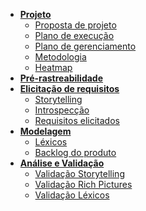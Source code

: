 - [**Projeto**](/pages/proposta.md)
    - [Proposta de projeto](/pages/proposta.md)
    - [Plano de execução](/pages/planejamento-entregas.md)
    - [Plano de gerenciamento](/pages/plano-gerenciamento.md)
    - [Metodologia](/pages/metodologia.md)
    - [Heatmap](/pages/heatmap.md)
- [**Pré-rastreabilidade**](/pages/pre-rastreabilidade/rich-picture.md)
- [**Elicitação de requisitos**](/pages/elicitacao/storytelling.md)
    - [Storytelling](/pages/elicitacao/storytelling.md)
    - [Introspecção](/pages/elicitacao/introspeccao.md)
    - [Requisitos elicitados](/pages/elicitacao/requisitos-total.md)
- [**Modelagem**](/pages/modelagem/lexicos.md)
    - [Léxicos](/pages/modelagem/lexicos.md)
    - [Backlog do produto](/pages/modelagem/backlog.md)
- [**Análise e Validação**](/pages/analise/validar-storytelling.md)
    - [Validação Storytelling](/pages/analise/validar-storytelling.md)
    - [Validação Rich Pictures](/pages/analise/validar-rich-picture.md)
    - [Validação Léxicos](/pages/analise/validar-lexicos.md)

<!-- - [**Modelagem**](/pages/modelagem/lexicos.md)
    - [Casos de Uso - UC's](/pages/modelagem/casos-uso.md
    - [Especificação dos UC's](/pages/modelagem/especificacao-uc.md)
    - [Backlog do produto](/pages/modelagem/backlog.md)
        - [Épicos](/pages/modelagem/epicos.md)
        - [Histórias de usuário](/pages/modelagem/historia-usuario.md)
- [**Pós-rastreabilidade**](/pages/pos-rastreabilidade/backward.md) -->
